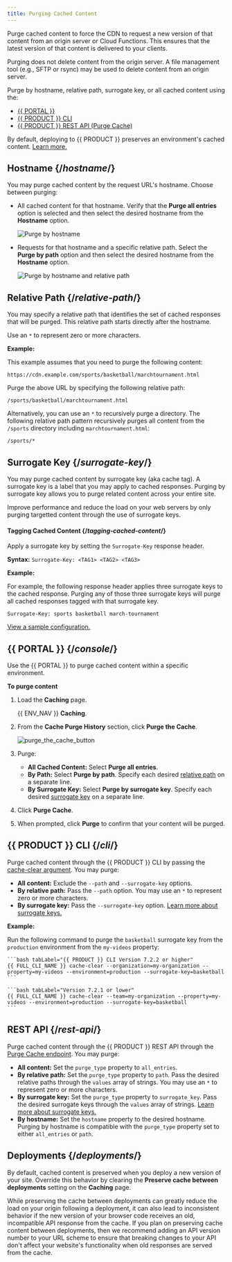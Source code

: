 ```yaml
---
title: Purging Cached Content
---
```


Purge cached content to force the CDN to request a new version of that content from an origin server or Cloud Functions. This ensures that the latest version of that content is delivered to your clients.

<Callout type="info">

  Purging does not delete content from the origin server. A file management tool (e.g., SFTP or rsync) may be used to delete content from an origin server.

</Callout>

Purge by hostname, relative path, surrogate key, or all cached content using the:

-   [{{ PORTAL }}](#console)
-   [{{ PRODUCT }} CLI](#cli)
-   [{{ PRODUCT }} REST API (Purge Cache)](#rest-api)

<Callout type="info">

  By default, deploying to {{ PRODUCT }} preserves an environment's cached content. [Learn more.](#deployments)

</Callout>

## Hostname {/*hostname*/}

You may purge cached content by the request URL's hostname. Choose between purging:

-   All cached content for that hostname. Verify that the **Purge all entries** option is selected and then select the desired hostname from the **Hostname** option.

    ![Purge by hostname](/images/v7/performance/caching-hostname.png)

-   Requests for that hostname and a specific relative path. Select the **Purge by path** option and then select the desired hostname from the **Hostname** option.

    ![Purge by hostname and relative path](/images/v7/performance/caching-hostname-relative-path.png)

## Relative Path {/*relative-path*/}

You may specify a relative path that identifies the set of cached responses that will be purged. This relative path starts directly after the hostname.

<Callout type="tip">

  Use an `*` to represent zero or more characters.

</Callout>

**Example:**

This example assumes that you need to purge the following content:

`https://cdn.example.com/sports/basketball/marchtournament.html`

Purge the above URL by specifying the following relative path:

`/sports/basketball/marchtournament.html`

Alternatively, you can use an `*` to recursively purge a directory. The following relative path pattern recursively purges all content from the `/sports` directory including `marchtournament.html`:

`/sports/*`

## Surrogate Key {/*surrogate-key*/}

You may purge cached content by surrogate key (aka cache tag). A surrogate key is a label that you may apply to cached responses. Purging by surrogate key allows you to purge related content across your entire site.

<Callout type="tip">

  Improve performance and reduce the load on your web servers by only purging targetted content through the use of surrogate keys.

</Callout>

#### Tagging Cached Content {/*tagging-cached-content*/}

Apply a surrogate key by setting the `Surrogate-Key` response header.

**Syntax:** `Surrogate-Key: <TAG1> <TAG2> <TAG3>`

**Example:**

For example, the following response header applies three surrogate keys to the cached response. Purging any of those three surrogate keys will purge all cached responses tagged with that surrogate key.

`Surrogate-Key: sports basketball march-tournament`

[View a sample configuration.](/applications/performance/rules/feature_scenarios#tagging-requests-for-purging)

## {{ PORTAL }} {/*console*/}

Use the {{ PORTAL }} to purge cached content within a specific environment.

**To purge content**

1.  Load the **Caching** page.

    {{ ENV_NAV }} **Caching**.

2.  From the **Cache Purge History** section, click **Purge the Cache**.

    ![purge_the_cache_button](/images/v7/performance/caching-purge-the-cache.png)

3.  Purge:

    -   **All Cached Content:** Select **Purge all entries**.
    -   **By Path:** Select **Purge by path**. Specify each desired [relative path](#relative-path) on a separate line.
    -   **By Surrogate Key:** Select **Purge by surrogate key**. Specify each desired [surrogate key](#surrogate-key) on a separate line.

4.  Click **Purge Cache**.

5.  When prompted, click **Purge** to confirm that your content will be purged.

## {{ PRODUCT }} CLI {/*cli*/}

Purge cached content through the {{ PRODUCT }} CLI by passing the [cache-clear argument](/applications/develop/cli#cache-clear). You may purge:

-   **All content:** Exclude the `--path` and `--surrogate-key` options.
-   **By relative path:** Pass the `--path` option. You may use an `*` to represent zero or more characters.
-   **By surrogate key:** Pass the `--surrogate-key` option. [Learn more about surrogate keys.](#surrogate-key)

**Example:**

Run the following command to purge the `basketball` surrogate key from the `production` environment from the `my-videos` property:

<SnippetGroup>

    ```bash tabLabel="{{ PRODUCT }} CLI Version 7.2.2 or higher"
    {{ FULL_CLI_NAME }} cache-clear --organization=my-organization --property=my-videos --environment=production --surrogate-key=basketball
    ```

    ```bash tabLabel="Version 7.2.1 or lower"
    {{ FULL_CLI_NAME }} cache-clear --team=my-organization --property=my-videos --environment=production --surrogate-key=basketball
    ```

</SnippetGroup>

## REST API {/*rest-api*/}

Purge cached content through the {{ PRODUCT }} REST API through the [Purge Cache endpoint](https://docs.edg.io/rest_api/#tag/purge-requests/operation/postCacheV01PurgeRequests). You may purge:

-   **All content:** Set the `purge_type` property to `all_entries`.
-   **By relative path:**  Set the `purge_type` property to `path`. Pass the desired relative paths through the `values` array of strings. You may use an `*` to represent zero or more characters.
-   **By surrogate key:**  Set the `purge_type` property to `surrogate_key`. Pass the desired surrogate keys through the `values` array of strings. [Learn more about surrogate keys.](#surrogate-key)
-   **By hostname:** Set the `hostname` property to the desired hostname. Purging by hostname is compatible with the `purge_type` property set to either `all_entries` or `path`.

## Deployments {/*deployments*/}

By default, cached content is preserved when you deploy a new version of your site. Override this behavior by clearing the **Preserve cache between deployments** setting on the **Caching** page.

<Callout type="warning">

  While preserving the cache between deployments can greatly reduce the load on your origin following a deployment, it can also lead to inconsistent behavior if the new version of your browser code receives an old, incompatible API response from the cache. If you plan on preserving cache content between deployments, then we recommend adding an API version number to your URL scheme to ensure that breaking changes to your API don't affect your website's functionality when old responses are served from the cache.

</Callout>
<!--
## Static prerendering after clearing the cache {/*static-prerendering-after-clearing-the-cache*/}

If you have enabled [static prerendering](/applications/performance/static_prerendering), the cache will automatically be repopulated when you clear all entries from the cache (such as when you select _Purge all entries_ in the {{ PORTAL }} or run `{{ FULL_CLI_NAME }} cache-clear` without providing `--path` or `--surrogate-key`). You can view the prerendering progress by clicking on the active deployment for the environment that was cleared.-->

## Automated Purging {/*automated-purging*/}

Automate cache purging through [NPM scripts](#npm-scripts) and [GitHub actions](#github-actions).

### NPM Scripts {/*npm-scripts*/}

Here is an example script you can add to your `package.json` to handle cache clearing for each environment. You can also configure scripts to clear by surrogate key, path, or group (As defined in {{ PRODUCT_NAME }} Console)

These scripts assume that you have created environments called "production", "staging", and "development and you have created a deploy key for your site and added it as a secret in your repo called "{{ PRODUCT_NAME_LOWER }}\_deploy_token".


<SnippetGroup>

    ```js tabLabel="{{ PRODUCT }} CLI Version 7.2.2 or higher"
      "scripts": {
        ...
        "clearcache:dev": "{{ FULL_CLI_NAME }} cache-clear --organization=my-organization --property=my{{ PRODUCT_NAME }}App --environment=development --token=${{ PRODUCT_NAME_LOWER }}_deploy_token",
        "clearcache:stage": "{{ FULL_CLI_NAME }} cache-clear --organization=my-organization --property=my{{ PRODUCT_NAME }}App --environment=staging --token=${{ PRODUCT_NAME_LOWER }}_deploy_token",
        "clearcache:prod": "{{ FULL_CLI_NAME }} cache-clear --organization=my-organization --property=my{{ PRODUCT_NAME }}App --environment=production --token=${{ PRODUCT_NAME_LOWER }}_deploy_token",
        "clearcache:prod:pdps": "{{ FULL_CLI_NAME }} cache-clear --organization=my-organization --property=my{{ PRODUCT_NAME }}App --environment=production --surrogate-key=pdp --token=${{ PRODUCT_NAME_LOWER }}_deploy_token",
        "clearcache:prod:plps": "{{ FULL_CLI_NAME }} cache-clear --organization=my-organization --property=my{{ PRODUCT_NAME }}App --environment=production --surrogate-key=plp --token=${{ PRODUCT_NAME_LOWER }}_deploy_token",
        ...
      },
    ```

    ```js tabLabel="Version 7.2.1 or lower"
      "scripts": {
        ...
        "clearcache:dev": "{{ FULL_CLI_NAME }} cache-clear --team=my-organization --property=my{{ PRODUCT_NAME }}App --environment=development --token=${{ PRODUCT_NAME_LOWER }}_deploy_token",
        "clearcache:stage": "{{ FULL_CLI_NAME }} cache-clear --team=my-organization --property=my{{ PRODUCT_NAME }}App --environment=staging --token=${{ PRODUCT_NAME_LOWER }}_deploy_token",
        "clearcache:prod": "{{ FULL_CLI_NAME }} cache-clear --team=my-organization --property=my{{ PRODUCT_NAME }}App --environment=production --token=${{ PRODUCT_NAME_LOWER }}_deploy_token",
        "clearcache:prod:pdps": "{{ FULL_CLI_NAME }} cache-clear --team=my-organization --property=my{{ PRODUCT_NAME }}App --environment=production --surrogate-key=pdp --token=${{ PRODUCT_NAME_LOWER }}_deploy_token",
        "clearcache:prod:plps": "{{ FULL_CLI_NAME }} cache-clear --team=my-organization --property=my{{ PRODUCT_NAME }}App --environment=production --surrogate-key=plp --token=${{ PRODUCT_NAME_LOWER }}_deploy_token",
        ...
      },
    ```

</SnippetGroup>

### GitHub Actions {/*github-actions*/}

Here is an example GitHub action that clears the cache at a scheduled time using the jobs defined in your `package.json`

```yml
# Add this file to your project at .github/workflows/clear-cache.yml
#
# This GitHub action clears the sites PRODUCTION cache at 09:15AM UTC every day.
#
# The schedule syntax is standard cron syntax
# minute  hour  day-of-month  month day-of-week
#   *      *         *          *        *
#
# 1.) This example depends on a script being defined in your package.json called clearcache:prod
#
# In order for this action to clear your cache, you must create a deploy token from the site settings page
# in {{ APP_URL }} and configure it as a secret called "{{ PRODUCT_NAME_LOWER }}_deploy_token" in your repo on GitHub.

name: Clear PRODUCTION cache at 5am
on:
  schedule:
    - cron: '15 9 * * *'
jobs:
  clear-the-cache:
    runs-on: ubuntu-latest
    steps:
      - name: Extract branch name
        shell: bash
        run: echo "BRANCH_NAME=$(echo ${GITHUB_REF#refs/heads/} | sed 's/\//_/g')" >> $GITHUB_ENV
      - uses: actions/checkout@v1
      - uses: actions/setup-node@v1
        with:
          node-version: 14
          registry-url: https://npm-proxy.fury.io/layer0/
      - name: Cache node modules
        uses: actions/cache@v1
        env:
          cache-name: cache-node-modules
        with:
          path: ~/.npm # npm cache files are stored in `~/.npm` on Linux/macOS
          key: ${{ runner.os }}-build-${{ env.cache-name }}-${{ hashFiles('**/package-lock.json') }}
          restore-keys: |
            ${{ runner.os }}-build-${{ env.cache-name }}-
            ${{ runner.os }}-build-
            ${{ runner.os }}-
      - run: npm ci
      - name: Clear cache in production
        run: npm run clearcache:prod
        env:
          {{ PRODUCT_NAME_LOWER }}_deploy_token: ${{secrets.{{ PRODUCT_NAME_LOWER }}_deploy_token}}
```
